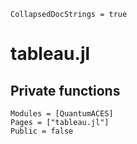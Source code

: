 ```@meta
CollapsedDocStrings = true
```

# tableau.jl

## Private functions

```@autodocs
Modules = [QuantumACES]
Pages = ["tableau.jl"]
Public = false
```
